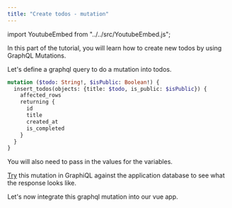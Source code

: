 ```yaml
---
title: "Create todos - mutation"
---
```


import YoutubeEmbed from "../../src/YoutubeEmbed.js";

<YoutubeEmbed link="https://www.youtube.com/embed/S6R2aQ3z2f4" />

In this part of the tutorial, you will learn how to create new todos by using GraphQL Mutations.

Let's define a graphql query to do a mutation into todos.

```graphql
mutation ($todo: String!, $isPublic: Boolean!) {
  insert_todos(objects: {title: $todo, is_public: $isPublic}) {
    affected_rows
    returning {
      id
      title
      created_at
      is_completed
    }
  }
}
```

You will also need to pass in the values for the variables.

[Try](https://learn.hasura.io/graphql/graphiql) this mutation in GraphiQL against the application database to see what the response looks like.

Let's now integrate this graphql mutation into our vue app.

